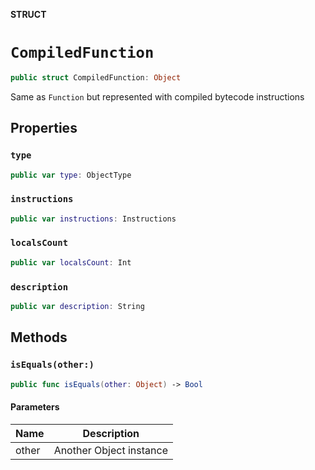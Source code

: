**STRUCT**

# `CompiledFunction`

```swift
public struct CompiledFunction: Object
```

Same as `Function` but represented with compiled bytecode instructions

## Properties
### `type`

```swift
public var type: ObjectType
```

### `instructions`

```swift
public var instructions: Instructions
```

### `localsCount`

```swift
public var localsCount: Int
```

### `description`

```swift
public var description: String
```

## Methods
### `isEquals(other:)`

```swift
public func isEquals(other: Object) -> Bool
```

#### Parameters

| Name | Description |
| ---- | ----------- |
| other | Another Object instance |